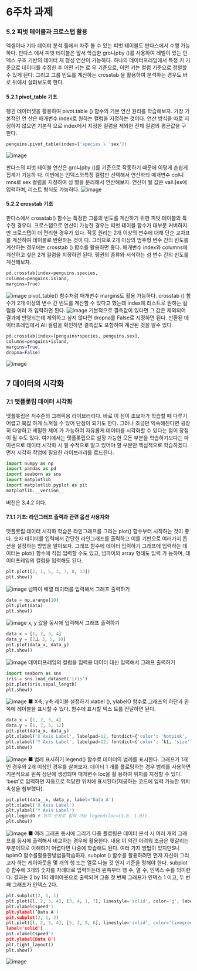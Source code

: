 # 6주차 과제
### 5.2 피벗 테이블과 크로스탭 활용
엑셀이나 기타 데이터 분석 툴에서 자주 볼 수 있는 피벗 테이블도 판다스에서 수행 가능하다. 판다스
에서 피벗 테이블은 앞서 학습한 gro니pby ()를 사용하여 레벨이 있는 인덱스 구조 기반의 데이터 재
형성 연산이 가능하다. 하나의 데이터프레임에서 특정 키 기준으로 데이터를 수집한 후 어떤 키는 로
우 기준으로, 어떤 키는 컬럼 기준으로 정렬할 수 있게 된다. 그리고 그룹 빈도를 계산하는 crosstab
을 활용하여 분석하는 경우도 바로 뒤에서 살펴보도록 한다.
#### 5.2.1 pivot_table 기초
펭귄 데이터셋을 활용하여 pivot.table () 함수의 기본 연산 원리를 학습해보자. 가장 기본적인 연
산은 매개변수 index로 원하는 컬럼을 지정하는 것이다. 연산 방식을 따로 지정하지 않으면 기본적
으로 index에서 지정한 컬럼을 제외한 전체 컬럼의 평균값을 구한다.
```python
penguins.pivot_table(index=['species \ 'sex'])
```
![image](https://github.com/sejongsmarcle/2023_Autumn_DataAnalysisStudy/assets/128113698/841c11d0-0f64-42ad-8793-2eb3334131ce)

판다스의 피벗 테이블 연산은 gro니pby ()를 기준으로 작동하기 때문에 이렇게 손쉽게 집계가 가능하
다. 이번에는 인덱스와특정 컬럼만 선택해서 연산하되 매개변수 col니mns로 sex 컬럼을 지정하여 성
별을 분리해서 연산해보자. 연산이 될 값은 val니es에 입력하며, 리스트 형식도 가능하다.
![image](https://github.com/sejongsmarcle/2023_Autumn_DataAnalysisStudy/assets/128113698/07349592-ad5c-4b8b-bf81-53698dd1f456)
#### 5.2.2 crosstab 기초
판다스에서 crosstab() 함수는 특정한 그룹의 빈도를 계산하기 위한 피벗 테이블의 특수한 경우다.
크로스탭으로 연산이 가능한 경우는 피벗 테이블 함수가 대부분 커버하지만 크로스탭이 더 편리한
경우가 있다. 작동 원리는 2개 이상의 변수에 대해 단순 교차표를 계산하여 테이블로 반환하는 것이
다. 그러므로 2개 이상의 범주형 변수 간의 빈도를 계산하는 경우에는 crosstab () 함수를 활용하면
좋다. 매개변수 index와 columns에 계산하고 싶은 2개 컬럼을 지정하면 된다.
펭귄의 종류와 서식하는 섬 변수 간의 빈도를 계산해보자.
```python
pd.crosstab(index=penguins.species,
columns=penguins.island,
margins=True)
```
![image](https://github.com/sejongsmarcle/2023_Autumn_DataAnalysisStudy/assets/128113698/2affef14-fe95-481c-88c8-928289242259)
pivot_table() 함수처럼 매개변수 margins도 활용 가능하다.
crosstab () 함수가 2개 이상의 변수 간 빈도를 계산할 수 있다고 했는데 index에 리스트로 원하는
컬럼을 여러 개 입력하면 된다.
![image](https://github.com/sejongsmarcle/2023_Autumn_DataAnalysisStudy/assets/128113698/dc836182-bbd1-4f23-97a4-10a9d222b92b)
기본적으로 결측값이 있다면 그 값은 제외되어 결과에 반영되는데 제외하고 싶지 않다면 dropna를
False로 지정하면 된다. 반환된 데이터프레임에서 All 컬럼을 확인하면 결측값도 포함하여 계산된
것을 알수 있다.
```python
pd.crosstab(index=[penguins•species, penguins.sex],
columns=penguins•island,
margins=True,
dropna=False)
```
![image](https://github.com/sejongsmarcle/2023_Autumn_DataAnalysisStudy/assets/128113698/6ce49aba-b3b8-4708-aac6-2197e2fd7b7f)
## 7 데이터의 시각화
### 7.1 맷플롯립 데이터 시각화
맷플롯립은 저수준의 그래픽용 라이브러리다. 바로 이 점이 초보자가 학습할 때 다루기 어렵고 복잡
하게 느껴질 수 있어 단점이 되기도 한다. 그러나 조금만 익숙해진다면 굉장히 다양하고 세밀한 제어
가 가능하여 자유롭게 데이터를 시각화할 수 있다는 점이 장점이 될 수도 있다.
여기에서는 맷플롯립으로 설정 가능한 모든 부분을 학습하기보다는 파이썬으로 데이터 시각화 시 필
수적으로 알고 있어야 할 부분만 핵심적으로 학습하겠다.
먼저 시각화 작업에 필요한 라이브러리를 로드한다.
```python
import numpy as np
import pandas as pd
import seaborn as sns
import matplotlib
import matplotlib.pyplot as pit
matplotlib.__version__
```
버전은 3.4.2 이다.
#### 7.1.1 기초: 라인그래프 출력과 관련 옵션 사용자화
맷플롯립 데이터 시각화 학습은 라인그래프를 그리는 plot() 함수부터 시작하는 것이 좋다. 숫자 데이터를 입력해서 간단한 라인그래프를 출력하고 이를 기반으로 여러가지 옵션을 설정하는 방법을 알아보자.
그래프 함수에 데이터 입력하기
그래프에 입력하는 데이터는 plot() 함수에 직접 입력할 수도 있고, 넘파이의 array 형태도 입력 가
능하며, 데이터프레임의 컬럼을 입력해도 된다.
```python
plt.plot([2, 1, 5, 3, 7, 8, 13])
plt.show()
```
![image](https://github.com/sejongsmarcle/2023_Autumn_DataAnalysisStudy/assets/128113698/ca3b7927-b858-476e-9049-84c361499307)
넘파이 배열 데이터를 입력해서 그래프 출력하기
```python
data = np.arange(10)
plt.plot(data)
plt.show()
```
![image](https://github.com/sejongsmarcle/2023_Autumn_DataAnalysisStudy/assets/128113698/1d42e7f3-31e3-4d64-8a57-5971375baea8)
x, y 값을 동시에 입력해서 그래프 출력하기
```python
data_x = [1, 2, 3, 4]
data_y = [2丄 3, 5, 10]
pit.plot(data_x, data_y)
plt.show()
```
![image](https://github.com/sejongsmarcle/2023_Autumn_DataAnalysisStudy/assets/128113698/a585ba1d-428f-457b-a710-4d9bc371fb92)
데이터프레임의 컬럼을 입력용 데이터 대신 입력해서 그래프 출력하기
```python
import seaborn as sns
iris = sns.load_dataset('iris')
pit.plot(iris.sepal_length)
plt.show()
```
![image](https://github.com/sejongsmarcle/2023_Autumn_DataAnalysisStudy/assets/128113698/c56776c7-d2a7-466b-b0c6-0e69a9595004)
■ X축, y축 레이블 설정하기
xlabel (), ylabelO 함수로 그래프의 하단과 왼쪽에 레이블을 표시할 수 있다. 함수에 표시할 텍스
트를 전달하면 된다.
```python
data_x = [1, 2, 3, 4]
data.y = [1, 7, 5, 12]
pit.plot(data_x, data_y)
plt.xlabel('X Axis Label', labelpad=12, fontdict={'color': 'hotpink', 'size': 14})
plt.ylabel('Y Axis Label', labelpad=12, fontdict={'color': ‘k1, 'size': 14})
plt.show()
```
![image](https://github.com/sejongsmarcle/2023_Autumn_DataAnalysisStudy/assets/128113698/c89dd433-4428-4f86-961e-8fb4292fc04a)
■ 범례 표시하기
legend() 함수로 데이터의 범례를 표시한다. 그래프가 1개인 경우와 2개 이상인 경우를 살펴보자.
데이터 1 개를 플로팅하는 경우 범례를 사용하면 기본적으로 왼쪽 상단에 생성되며 매개변수 loc을 활
용하여 위치를 지정할 수 있다. ‘best’로 입력하면 자동으로 적당한 위치에 표시된다(제공하는 코드에
입력 가능한 위치 속성을 첨부했다).
```python
pit.plot(data__x, data_y, label='Data A')
plt.xlabel('X Axis Label')
plt.ylabel('Y Axis Label')
plt.legendO # 위치 숫자로 입력 가능 legend(loc=(1.0, 1.0))
plt.show()
```
![image](https://github.com/sejongsmarcle/2023_Autumn_DataAnalysisStudy/assets/128113698/48d0f016-e789-4c1b-b8ca-352ff2448020)
■ 여러 그래프 동시에 그리기
다중 플로팅은 데이터 분석 시 여러 개의 그래프를 동시에 출력해서 비교하는 경우에 활용한다. 내용
이 약간 어려워 조금은 헷갈리는 부분이므로 이해하기 어렵다면 나중에 학습해도 된다.
여러 가지 방법이 있지만S니bplmO 함수를활용한방법을학습하자.
subplot () 함수를 활용하려면 먼저 자신이 그리고자 하는 레이아웃을 몇 개의 행 또는 열로 나눌 것
인지 기준을 정해야 한다. subplot () 함수에 3개의 숫자를 차례대로 입력하는데 왼쪽부터 행 수, 열
수, 인덱스 수를 의미한다. 결과는 2 by 1의 레이아웃으로 출력되며 그중 첫 번째 그래프가 인덱스 1
이고, 두 번째 그래프가 인덱스 2다.
```python
plt.subplot(2, 1, 1)
plt.plot([l, 2, 3, 4], [3, 4, 1, 7], linestyle='solid', color='g', label='solid')
plt.xlabelCspeed')
plt.ylabel(’Data A')
pit.subplot(2, 1, 2)
plt.plot([l, 2, 3, 4], [5, 2, 9, 6], linestyle='solid’, color=’limegreen三
label='solid')
pit.xlabelCspeed')
pit.ylabelCData B')
plt.tight_layout()
plt.show()
```
![image](https://github.com/sejongsmarcle/2023_Autumn_DataAnalysisStudy/assets/128113698/b0f3425f-444f-4817-b768-2e0bb46843a0)
